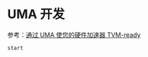 # UMA 开发

参考：[通过 UMA 使您的硬件加速器 TVM-ready](https://daobook.github.io/tvm/docs/tutorial/uma.html)

```{toctree}
start
```